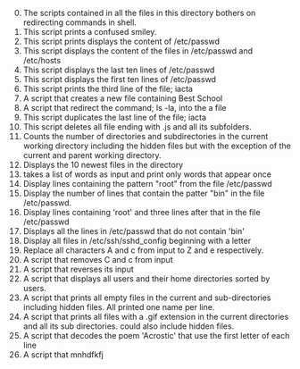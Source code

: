 0. The scripts contained in all the files in this directory bothers on redirecting commands in shell.
1. This script prints a confused smiley.
2. This script prints displays the content of /etc/passwd
3. This script displays the content of the files in /etc/passwd and /etc/hosts
4. This script displays the last ten lines of /etc/passwd
5. This script displays the first ten lines of /etc/passwd
6. This script prints the third line of the file; iacta
7. A script that creates a new file containing Best School
8. A script that redirect the command; ls -la, into the a file
9. This script duplicates the last line of the file; iacta
10. This script deletes all file ending with .js and all its subfolders.
11. Counts the number of directories and subdirectories in the current working directory including the hidden files but with the exception of the current and parent working directory. 
12. Displays the 10 newest files in the directory
13. takes a list of words as input and print only words that appear once
14. Display lines containing the pattern "root" from the file /etc/passwd 
15. Display the number of lines that contain the patter "bin" in the file /etc/passwd.
16. Display lines containing 'root' and three lines after that in the file /etc/passwd
17. Displays all the lines in /etc/passwd that do not contain 'bin'
18. Display all files in /etc/ssh/sshd_config beginning with a letter
19. Replace all characters A and c from input to Z and e respectively.
20. A script that removes C and c from input
21. A script that reverses its input
22. A script that displays all users and their home directories sorted by users. 
100. A script that prints all empty files in the current and sub-directories including hidden files. All printed one name per line.
101. A script that prints all files with a .gif extension in the current directories and all its sub directories. could also include hidden files.
102. A script that decodes the poem 'Acrostic' that use the first letter of each line
103. A script that mnhdfkfj
